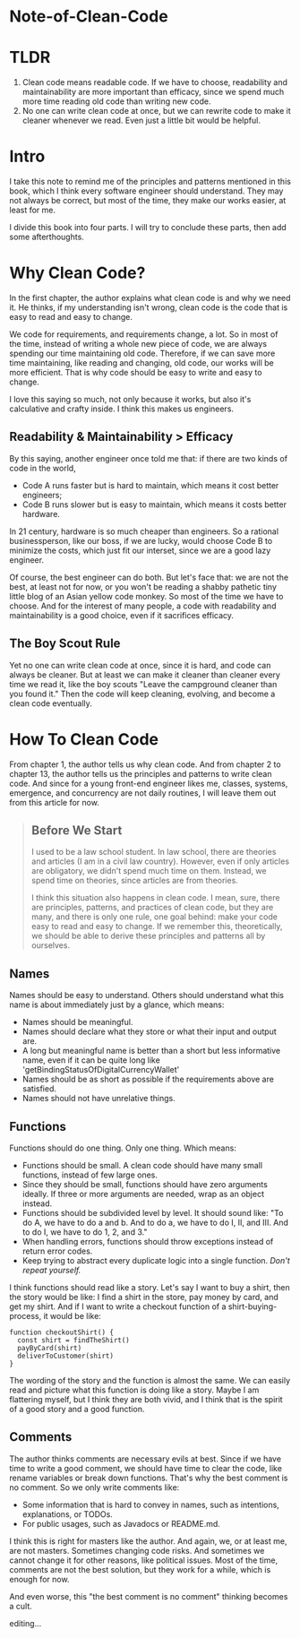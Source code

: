 # Note-of-Clean-Code

# TLDR
1. Clean code means readable code. If we have to choose, readability and maintainability are more important than efficacy, since we spend much more time reading old code than writing new code.
2. No one can write clean code at once, but we can rewrite code to make it cleaner whenever we read. Even just a little bit would be helpful.

# Intro
I take this note to remind me of the principles and patterns mentioned in this book, which I think every software engineer should understand. They may not always be correct, but most of the time, they make our works easier, at least for me.

I divide this book into four parts. I will try to conclude these parts, then add some afterthoughts.

# Why Clean Code?
In the first chapter, the author explains what clean code is and why we need it. He thinks, if my understanding isn't wrong, clean code is the code that is easy to read and easy to change.

We code for requirements, and requirements change, a lot. So in most of the time, instead of writing a whole new piece of code, we are always spending our time maintaining old code. Therefore, if we can save more time maintaining, like reading and changing, old code, our works will be more efficient. That is why code should be easy to write and easy to change.

I love this saying so much, not only because it works, but also it's calculative and crafty inside. I think this makes us engineers.

## Readability & Maintainability > Efficacy
By this saying, another engineer once told me that: if there are two kinds of code in the world,
* Code A runs faster but is hard to maintain, which means it cost better engineers;
* Code B runs slower but is easy to maintain, which means it costs better hardware.

In 21 century, hardware is so much cheaper than engineers. So a rational businessperson, like our boss, if we are lucky, would choose Code B to minimize the costs, which just fit our interset, since we are a good lazy engineer.

Of course, the best engineer can do both. But let's face that: we are not the best, at least not for now, or you won't be reading a shabby pathetic tiny little blog of an Asian yellow code monkey. So most of the time we have to choose. And for the interest of many people, a code with readability and maintainability is a good choice, even if it sacrifices efficacy.

## The Boy Scout Rule
Yet no one can write clean code at once, since it is hard, and code can always be cleaner. But at least we can make it cleaner than cleaner every time we read it, like the boy scouts "Leave the campground cleaner than you found it." Then the code will keep cleaning, evolving, and become a clean code eventually.

# How To Clean Code
From chapter 1, the author tells us why clean code. And from chapter 2 to chapter 13, the author tells us the principles and patterns to write clean code. And since for a young front-end engineer likes me, classes, systems, emergence, and concurrency are not daily routines, I will leave them out from this article for now.

> ## Before We Start
> I used to be a law school student. In law school, there are theories and articles (I am in a civil law country). However, even if only articles are obligatory, we didn't spend much time on them. Instead, we spend time on theories, since articles are from theories.  
> 
> I think this situation also happens in clean code. I mean, sure, there are principles, patterns, and practices of clean code, but they are many, and there is only one rule, one goal behind: make your code easy to read and easy to change. If we remember this, theoretically, we should be able to derive these principles and patterns all by ourselves.

## Names
Names should be easy to understand. Others should understand what this name is about immediately just by a glance, which means:
* Names should be meaningful.
* Names should declare what they store or what their input and output are.
* A long but meaningful name is better than a short but less informative name, even if it can be quite long like 'getBindingStatusOfDigitalCurrencyWallet'
* Names should be as short as possible if the requirements above are satisfied.
* Names should not have unrelative things.

## Functions
Functions should do one thing. Only one thing. Which means:
* Functions should be small. A clean code should have many small functions, instead of few large ones.
* Since they should be small, functions should have zero arguments ideally. If three or more arguments are needed, wrap as an object instead.
* Functions should be subdivided level by level. It should sound like: "To do A, we have to do a and b. And to do a, we have to do I, II, and III. And to do I, we have to do 1, 2, and 3."
* When handling errors, functions should throw exceptions instead of return error codes.
* Keep trying to abstract every duplicate logic into a single function. *Don't repeat yourself.*

I think functions should read like a story. Let's say I want to buy a shirt, then the story would be like: I find a shirt in the store, pay money by card, and get my shirt. And if I want to write a checkout function of a shirt-buying-process, it would be like:

```
function checkoutShirt() {
  const shirt = findTheShirt()
  payByCard(shirt)
  deliverToCustomer(shirt)
}
```

The wording of the story and the function is almost the same. We can easily read and picture what this function is doing like a story. Maybe I am flattering myself, but I think they are both vivid, and I think that is the spirit of a good story and a good function.

## Comments
The author thinks comments are necessary evils at best. Since if we have time to write a good comment, we should have time to clear the code, like rename variables or break down functions. That's why the best comment is no comment. So we only write comments like:
* Some information that is hard to convey in names, such as intentions, explanations, or TODOs.
* For public usages, such as Javadocs or README.md.

I think this is right for masters like the author. And again, we, or at least me, are not masters. Sometimes changing code risks. And sometimes we cannot change it for other reasons, like political issues. Most of the time, comments are not the best solution, but they work for a while, which is enough for now.

And even worse, this "the best comment is no comment" thinking becomes a cult.

editing...
